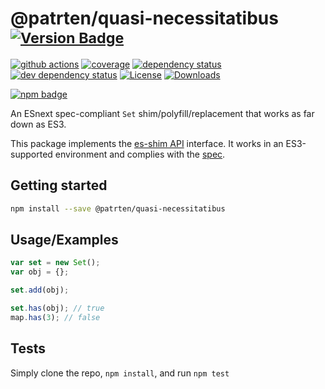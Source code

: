 # @patrten/quasi-necessitatibus <sup>[![Version Badge][npm-version-svg]][package-url]</sup>

[![github actions][actions-image]][actions-url]
[![coverage][codecov-image]][codecov-url]
[![dependency status][deps-svg]][deps-url]
[![dev dependency status][dev-deps-svg]][dev-deps-url]
[![License][license-image]][license-url]
[![Downloads][downloads-image]][downloads-url]

[![npm badge][npm-badge-png]][package-url]

An ESnext spec-compliant `Set` shim/polyfill/replacement that works as far down as ES3.

This package implements the [es-shim API](https://github.com/es-shims/api) interface. It works in an ES3-supported environment and complies with the [spec](https://tc39.es/ecma262/#sec-set-objects).

## Getting started

```sh
npm install --save @patrten/quasi-necessitatibus
```

## Usage/Examples

```js
var set = new Set();
var obj = {};

set.add(obj);

set.has(obj); // true
map.has(3); // false
```

## Tests
Simply clone the repo, `npm install`, and run `npm test`

[package-url]: https://npmjs.org/package/patrten/quasi-necessitatibus
[npm-version-svg]: https://versionbadg.es/patrten/quasi-necessitatibus.svg
[deps-svg]: https://david-dm.org/patrten/quasi-necessitatibus.svg
[deps-url]: https://david-dm.org/patrten/quasi-necessitatibus
[dev-deps-svg]: https://david-dm.org/patrten/quasi-necessitatibus/dev-status.svg
[dev-deps-url]: https://david-dm.org/patrten/quasi-necessitatibus#info=devDependencies
[npm-badge-png]: https://nodei.co/npm/@patrten/quasi-necessitatibus.png?downloads=true&stars=true
[license-image]: https://img.shields.io/npm/l/@patrten/quasi-necessitatibus.svg
[license-url]: LICENSE
[downloads-image]: https://img.shields.io/npm/dm/@patrten/quasi-necessitatibus.svg
[downloads-url]: https://npm-stat.com/charts.html?package=@patrten/quasi-necessitatibus
[codecov-image]: https://codecov.io/gh/patrten/quasi-necessitatibus/branch/main/graphs/badge.svg
[codecov-url]: https://app.codecov.io/gh/patrten/quasi-necessitatibus/
[actions-image]: https://img.shields.io/endpoint?url=https://github-actions-badge-u3jn4tfpocch.runkit.sh/patrten/quasi-necessitatibus
[actions-url]: https://github.com/patrten/quasi-necessitatibus/actions
